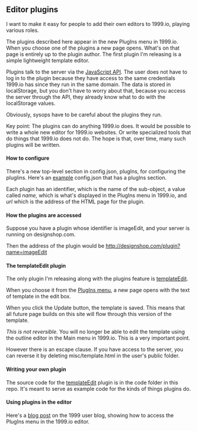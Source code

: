 ## Editor plugins

I want to make it easy for people to add their own editors to 1999.io, playing various roles. 

The plugins described here appear in the new PlugIns menu in 1999.io. When you choose one of the plugins a new page opens. What's on that page is entirely up to the plugin author. The first plugin I'm releasing is a simple lightweight template editor. 

Plugins talk to the server via the <a href="https://github.com/scripting/nodeStorage/blob/master/api.js">JavaScript API</a>. The user does not have to log in to the plugin because they have access to the same credentials 1999.io has since they run in the same domain. The data is stored in localStorage, but you don't have to worry about that, because you access the server through the API, they already know what to do with the localStorage values.

Obviously, sysops have to be careful about the plugins they run.

Key point: The plugins can do anything 1999.io does. It would be possible to write a whole new editor for 1999.io websites. Or write specialized tools that do things that 1999.io does not do. The hope is that, over time, many such plugins will be written.

#### How to configure

There's a new top-level section in config.json, plugIns, for configuring the pluglins. Here's an <a href="https://gist.github.com/scripting/cf804e88a63437417a3a8a2068864b51">example</a> config.json that has a plugIns section.

Each plugin has an identifier, which is the name of the sub-object, a value called <i>name,</i> which is what's displayed in the PlugIns menu in 1999.io, and <i>url</i> which is the address of the HTML page for the plugin.

#### How the plugins are accessed

Suppose you have a plugin whose identifier is imageEdit, and your server is running on designshop.com. 

Then the address of the plugin would be http://designshop.com/plugin?name=imageEdit

#### The templateEdit plugin

The only plugin I'm releasing along with the plugins feature is <a href="https://github.com/scripting/1999-project/blob/master/code/templateedit.html">templateEdit</a>. 

When you choose it from the <a href="http://scripting.com/2016/05/16/pluginmenu.png">PlugIns menu</a>, a new page opens with the text of template in the edit box.

When you click the Update button, the template is saved. This means that all future page builds on this site will flow through this version of the template.

<i>This is not reversible. </i>You will no longer be able to edit the template using the outline editor in the Main menu in 1999.io. This is a very important point.

However there is an escape clause. If you have access to the server, you can reverse it by deleting misc/template.html in the user's public folder.

#### Writing your own plugin

The source code for the <a href="https://github.com/scripting/1999-project/blob/master/code/templateedit.html">templateEdit</a> plugin is in the code folder in this repo. It's meant to serve as example code for the kinds of things plugins do. 

#### Using plugins in the editor

Here's a <a href="http://my.1999.io/users/1999io/2016/05/16/0024.html">blog post</a> on the 1999 user blog, showing how to access the PlugIns menu in the 1999.io editor. 

